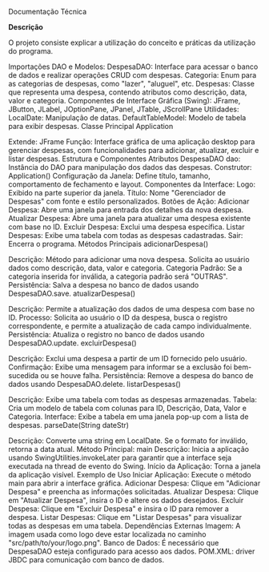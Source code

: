 Documentação Técnica

**Descrição**

O projeto consiste explicar a utilização do conceito e práticas da utilização do programa.


Importações
DAO e Modelos:
DespesaDAO: Interface para acessar o banco de dados e realizar operações CRUD com despesas.
Categoria: Enum para as categorias de despesas, como "lazer", "aluguel", etc.
Despesas: Classe que representa uma despesa, contendo atributos como descrição, data, valor e categoria.
Componentes de Interface Gráfica (Swing):
JFrame, JButton, JLabel, JOptionPane, JPanel, JTable, JScrollPane
Utilidades:
LocalDate: Manipulação de datas.
DefaultTableModel: Modelo de tabela para exibir despesas.
Classe Principal
Application

Extende: JFrame
Função: Interface gráfica de uma aplicação desktop para gerenciar despesas, com funcionalidades para adicionar, atualizar, excluir e listar despesas.
Estrutura e Componentes
Atributos
DespesaDAO dao: Instância do DAO para manipulação dos dados das despesas.
Construtor: Application()
Configuração da Janela: Define título, tamanho, comportamento de fechamento e layout.
Componentes da Interface:
Logo: Exibido na parte superior da janela.
Título: Nome "Gerenciador de Despesas" com fonte e estilo personalizados.
Botões de Ação:
Adicionar Despesa: Abre uma janela para entrada dos detalhes da nova despesa.
Atualizar Despesa: Abre uma janela para atualizar uma despesa existente com base no ID.
Excluir Despesa: Exclui uma despesa específica.
Listar Despesas: Exibe uma tabela com todas as despesas cadastradas.
Sair: Encerra o programa.
Métodos Principais
adicionarDespesa()

Descrição: Método para adicionar uma nova despesa. Solicita ao usuário dados como descrição, data, valor e categoria.
Categoria Padrão: Se a categoria inserida for inválida, a categoria padrão será "OUTRAS".
Persistência: Salva a despesa no banco de dados usando DespesaDAO.save.
atualizarDespesa()

Descrição: Permite a atualização dos dados de uma despesa com base no ID.
Processo: Solicita ao usuário o ID da despesa, busca o registro correspondente, e permite a atualização de cada campo individualmente.
Persistência: Atualiza o registro no banco de dados usando DespesaDAO.update.
excluirDespesa()

Descrição: Exclui uma despesa a partir de um ID fornecido pelo usuário.
Confirmação: Exibe uma mensagem para informar se a exclusão foi bem-sucedida ou se houve falha.
Persistência: Remove a despesa do banco de dados usando DespesaDAO.delete.
listarDespesas()

Descrição: Exibe uma tabela com todas as despesas armazenadas.
Tabela: Cria um modelo de tabela com colunas para ID, Descrição, Data, Valor e Categoria.
Interface: Exibe a tabela em uma janela pop-up com a lista de despesas.
parseDate(String dateStr)

Descrição: Converte uma string em LocalDate. Se o formato for inválido, retorna a data atual.
Método Principal: main
Descrição: Inicia a aplicação usando SwingUtilities.invokeLater para garantir que a interface seja executada na thread de evento do Swing.
Início da Aplicação: Torna a janela da aplicação visível.
Exemplo de Uso
Iniciar Aplicação: Execute o método main para abrir a interface gráfica.
Adicionar Despesa: Clique em "Adicionar Despesa" e preencha as informações solicitadas.
Atualizar Despesa: Clique em "Atualizar Despesa", insira o ID e altere os dados desejados.
Excluir Despesa: Clique em "Excluir Despesa" e insira o ID para remover a despesa.
Listar Despesas: Clique em "Listar Despesas" para visualizar todas as despesas em uma tabela.
Dependências Externas
Imagem: A imagem usada como logo deve estar localizada no caminho "src/path/to/your/logo.png".
Banco de Dados: É necessário que DespesaDAO esteja configurado para acesso aos dados.
POM.XML: driver JBDC para comunicação com banco de dados.

